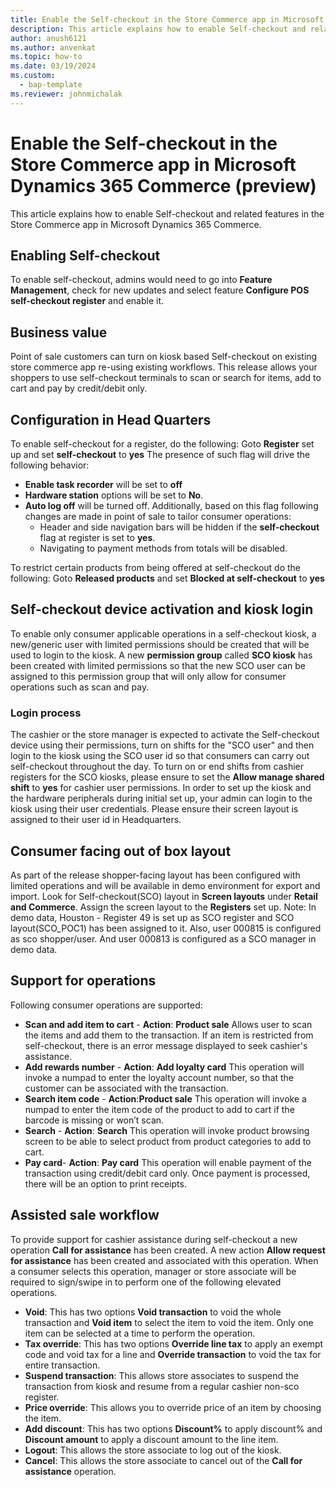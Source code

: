 ```yaml
---
title: Enable the Self-checkout in the Store Commerce app in Microsoft Dynamics 365 Commerce (preview)
description: This article explains how to enable Self-checkout and related features in the Store Commerce app in Microsoft Dynamics 365 Commerce (preview).
author: anush6121
ms.author: anvenkat 
ms.topic: how-to 
ms.date: 03/19/2024
ms.custom: 
  - bap-template
ms.reviewer: johnmichalak
---
```


# Enable the Self-checkout in the Store Commerce app in Microsoft Dynamics 365 Commerce (preview)

This article explains how to enable Self-checkout and related features in the Store Commerce app in Microsoft Dynamics 365 Commerce.

## Enabling Self-checkout
To enable self-checkout, admins would need to go into **Feature Management**, check for new updates and select feature **Configure POS self-checkout register** and enable it.

## Business value
Point of sale customers can turn on kiosk based Self-checkout on existing store commerce app re-using existing workflows.
This release allows your shoppers to use self-checkout terminals to scan or search for items, add to cart and pay by credit/debit only.

## Configuration in Head Quarters
To enable self-checkout for a register, do the following:
Goto **Register** set up and set **self-checkout** to **yes**
The presence of such flag will drive the following behavior:
- **Enable task recorder** will be set to **off**
- **Hardware station** options will be set to **No**.
- **Auto log off** will be turned off.
Additionally, based on this flag following changes are made in point of sale to tailor consumer operations:
  - Header and side navigation bars will be hidden if the **self-checkout** flag at register is set to **yes**.
  - Navigating to payment methods from totals will be disabled.

To restrict certain products from being offered at self-checkout do the following:
Goto **Released products** and set **Blocked at self-checkout** to **yes**

## Self-checkout device activation and kiosk login
To enable only consumer applicable operations in a self-checkout kiosk, a new/generic user with limited permissions should be created that will be used to login to the kiosk.
A new **permission group** called **SCO kiosk** has been created with limited permissions so that the new SCO user can be assigned to this permission group that will only allow for consumer operations such as scan and pay.

### Login process
The cashier or the store manager is expected to activate the Self-checkout device using their permissions, turn on shifts for the "SCO user" and then login to the kiosk using the SCO user id so that consumers can carry out self-checkout throughout the day.
To turn on or end shifts from cashier registers for the SCO kiosks, please ensure to set the **Allow manage shared shift** to **yes** for cashier user permissions.
In order to set up the kiosk and the hardware peripherals during initial set up, your admin can login to the kiosk using their user credentials. Please ensure their screen layout is assigned to their user id in Headquarters.

## Consumer facing out of box layout
As part of the release shopper-facing layout has been configured with limited operations and will be available in demo environment for export and import. Look for Self-checkout(SCO) layout in **Screen layouts** under **Retail and Commerce**.
Assign the screen layout to the **Registers** set up. 
Note: In demo data, Houston - Register 49 is set up as SCO register and SCO layout(SCO_POC1) has been assigned to it.
Also, user 000815 is configured as sco shopper/user. And user 000813 is configured as a SCO manager in demo data.

## Support for operations
Following consumer operations are supported:
- **Scan and add item to cart** - **Action**: **Product sale** Allows user to scan the items and add them to the transaction. If an item is restricted from self-checkout, there is an error message displayed to seek cashier's assistance.
- **Add rewards number** - **Action**: **Add loyalty card** This operation will invoke a numpad to enter the loyalty account number, so that the customer can be associated with the transaction.
- **Search item code** - **Action**:**Product sale** This operation will invoke a numpad to enter the item code of the product to add to cart if the barcode is missing or won’t scan.
- **Search** - **Action**: **Search** This operation will invoke product browsing screen to be able to select product from product categories to add to cart.
- **Pay card**- **Action**: **Pay card** This operation will enable payment of the transaction using credit/debit card only.
Once payment is processed, there will be an option to print receipts.

## Assisted sale workflow
To provide support for cashier assistance during self-checkout a new operation **Call for assistance** has been created.
A new action **Allow request for assistance** has been created and associated with this operation. When a consumer selects this operation, manager or store associate will be required to sign/swipe in to perform one of the following elevated operations.
- **Void**: This has two options **Void transaction** to void the whole transaction and **Void item** to select the item to void the item. Only one item can be selected at a time to perform the operation.
- **Tax override**: This has two options **Override line tax** to apply an exempt code and void tax for a line and **Override transaction** to void the tax for entire transaction.
- **Suspend transaction**: This allows store associates to suspend the transaction from kiosk and resume from a regular cashier non-sco register.
- **Price override**: This allows you to override price of an item by choosing the item.
- **Add discount**: This has two options **Discount%** to apply discount% and **Discount amount** to apply a discount amount to the line item.
- **Logout**: This allows the store associate to log out of the kiosk.
- **Cancel**: This allows the store associate to cancel out of the **Call for assistance** operation.

